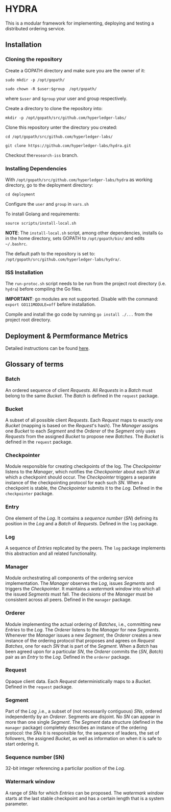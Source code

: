 # HYDRA

This is a modular framework for implementing, deploying and testing a distributed ordering service.


## Installation
### Cloning the repository
Create a GOPATH directory and make sure you are the owner of it:

`sudo mkdir -p /opt/gopath/`

`sudo chown -R $user:$group  /opt/gopath/`

where `$user` and `$group` your user and group respectively.

Create a directory to clone the repository into:

`mkdir -p /opt/gopath/src/github.com/hyperledger-labs/`

Clone this repository unter the directory you created:

`cd /opt/gopath/src/github.com/hyperledger-labs/`

`git clone https://github.com/hyperledger-labs/hydra.git`

Checkout the`research-iss` branch.

### Installing Dependencies
With `/opt/gopath/src/github.com/hyperledger-labs/hydra` as working directory, go to the deployment directory:

`cd deployment`

Configure the `user` and `group` in `vars.sh`

To install Golang and requirements: 

`source scripts/install-local.sh`

**NOTE**: The `install-local.sh` script, among other dependencies, installs `Go` in the home directory, sets GOPATH to `/opt/gopath/bin/` and edits `~/.bashrc`.

The default path to the repository is set to: `/opt/gopath/src/github.com/hyperledger-labs/hydra/`.


### ISS Installation
The `run-protoc.sh` script needs to be run from the project root directory (i.e. `hydra`) before compiling the Go
files. 

**IMPORTANT**: go modules are not supported. Disable with the command: `export GO111MODULE=off` before installation.

Compile and install the go code by running `go install ./...` from the project root directory.


## Deployment & Permformance Metrics
Detailed instructions can be found  [here](https://github.com/hyperledger-labs/hydra/tree/research-iss/deployment).


## Glossary of terms 

### Batch
An ordered sequence of client _Requests_. All _Requests_ in a _Batch_ must belong to the same _Bucket_. The _Batch_ is
defined in the `request` package.

### Bucket
A subset of all possible client _Requests_. Each _Request_ maps to exactly one _Bucket_ (mapping is based on the
_Request_'s hash). The _Manager_ assigns one _Bucket_ to each _Segment_ and the _Orderer_ of the _Segment_ only uses
_Requests_ from the assigned _Bucket_ to propose new _Batches_. The _Bucket_ is defined in the `request` package.

### Checkpointer
Module responsible for creating checkpoints of the log. The _Checkpointer_ listens to the _Manager_, which notifies the
_Checkpointer_ about each _SN_ at which a checkpoint should occur. The _Checkpointer_ triggers a separate instance of
the checkpointing protocol for each such _SN_. When a checkpoint is stable, the _Checkpointer_ submits it to the _Log_.
Defined in the `checkpointer` package.

### Entry
One element of the _Log_. It contains a _sequence number_ (_SN_) defining its position in the _Log_ and a _Batch_ of
_Requests_. Defined in the `log` package.

### Log
A sequence of _Entries_ replicated by the peers. The `log` package implements this abstraction and all related
functionality.

### Manager
Module orchestrating all components of the ordering service implementation. The _Manager_ observes the _Log_, issues
_Segments_ and triggers the _Checkpointer_. It maintains a _watermark window_ into which all the issued _Segments_ must
fall. The decisions of the _Manager_ must be consistent across all peers. Defined in the `manager` package.

### Orderer
Module implementing the actual ordering of _Batches_, i.e., committing new _Entries_ to the _Log_.
The _Orderer_ listens to the _Manager_ for new _Segments_. Whenever the _Manager_ issues a new _Segment_, the _Orderer_
creates a new instance of the ordering protocol that proposes and agrees on _Request_ _Batches_, one for each _SN_ that
is part of the _Segment_. When a _Batch_ has been agreed upon for a particular _SN_, the _Orderer_ commits the
(_SN_, _Batch_) pair as an _Entry_ to the _Log_. Defined in the `orderer` package.

### Request
Opaque client data. Each _Request_ deterministically maps to a _Bucket_. Defined in the `request` package.

### Segment
Part of the _Log_ ,i.e., a subset of (not necessarily contiguous) _SNs_, ordered independently by an _Orderer_.
Segments are disjoint. No _SN_ can appear in more than one single _Segment_. The _Segment_ data structure (defined in
the `manager` package) completely describes an instance of the ordering protocol: the _SNs_ it is responsible for, the
sequence of leaders, the set of followers, the assigned _Bucket_, as well as information on when it is safe to start
ordering it.

### Sequence number (SN)
32-bit integer referencing a particilar position of the _Log_.

### Watermark window
A range of _SNs_ for which _Entries_ can be proposed. The _watermark window_ starts at the last stable checkpoint and
has a certain length that is a system parameter.

